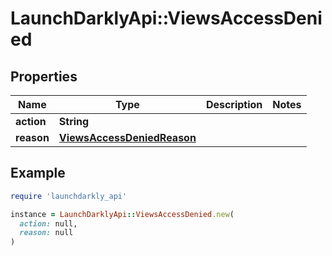 # LaunchDarklyApi::ViewsAccessDenied

## Properties

| Name | Type | Description | Notes |
| ---- | ---- | ----------- | ----- |
| **action** | **String** |  |  |
| **reason** | [**ViewsAccessDeniedReason**](ViewsAccessDeniedReason.md) |  |  |

## Example

```ruby
require 'launchdarkly_api'

instance = LaunchDarklyApi::ViewsAccessDenied.new(
  action: null,
  reason: null
)
```


